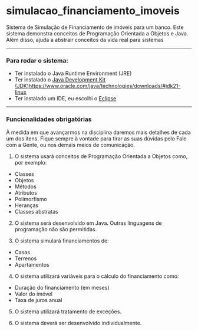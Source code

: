 # simulacao_financiamento_imoveis
Sistema de Simulação de Financiamento de imóveis para um banco.
Este sistema demonstra conceitos de Programação Orientada a Objetos e Java. Além disso, ajuda a abstrair conceitos da vida real para sistemas

---
### Para rodar o sistema:
* Ter instalado o Java Runtime Environment (JRE)
* Ter instalado o [Java Development Kit (JDK)](https://www.oracle.com/java/technologies/downloads/#jdk21-linux)https://www.oracle.com/java/technologies/downloads/#jdk21-linux
* Ter instalado um IDE, eu escolhi o [Eclipse](https://www.eclipse.org/downloads/)

---
### Funcionalidades obrigatórias
À medida em que avançarmos na disciplina daremos mais detalhes de cada um dos itens. Fique sempre à vontade para tirar as suas dúvidas pelo Fale com a Gente, ou nos demais meios de comunicação.

1. O sistema usará conceitos de Programação Orientada a Objetos como, por exemplo:
* Classes
* Objetos
* Métodos
* Atributos
* Polimorfismo
* Heranças
* Classes abstratas

2. O sistema será desenvolvido em Java. Outras linguagens de programação não são permitidas.

3. O sistema simulará financiamentos de:
* Casas
* Terrenos
* Apartamentos
  
4. O sistema utilizará variáveis para o cálculo do financiamento como:
* Duração do financiamento (em meses)
* Valor do imóvel
* Taxa de juros anual

5. O sistema utilizará tratamento de exceções.

6. O sistema deverá ser desenvolvido individualmente.
